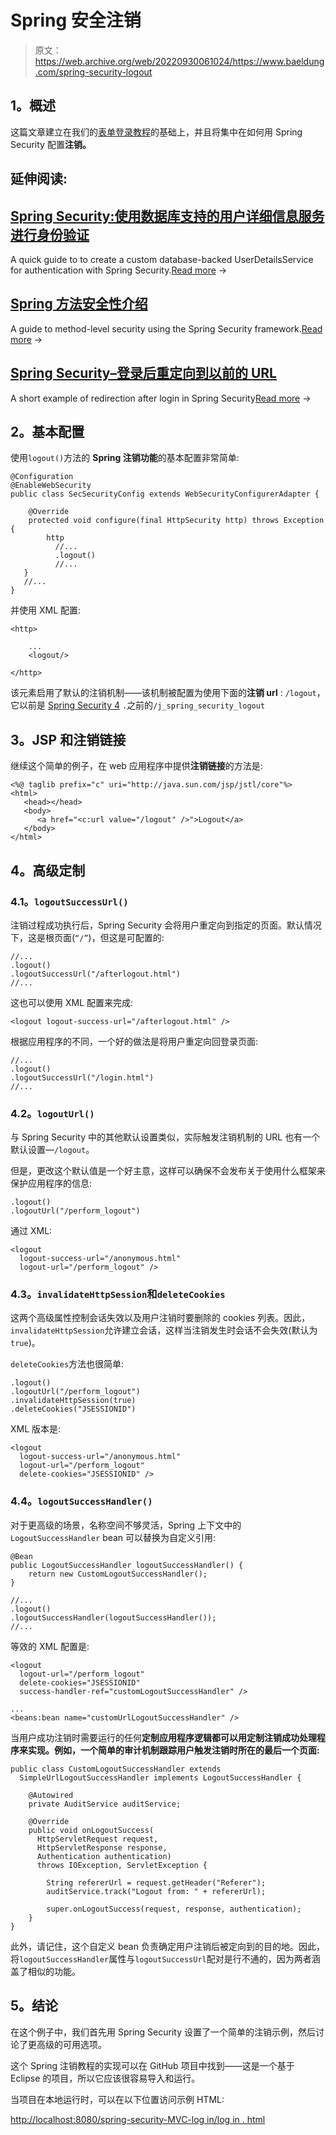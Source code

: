 # Spring 安全注销

> 原文：<https://web.archive.org/web/20220930061024/https://www.baeldung.com/spring-security-logout>

## 1。概述

这篇文章建立在我们的[表单登录教程](/web/20220628060112/https://www.baeldung.com/spring-security-login "Spring Security Form Login")的基础上，并且将集中在如何用 Spring Security 配置**注销。**

## 延伸阅读:

## [Spring Security:使用数据库支持的用户详细信息服务进行身份验证](/web/20220628060112/https://www.baeldung.com/spring-security-authentication-with-a-database)

A quick guide to to create a custom database-backed UserDetailsService for authentication with Spring Security.[Read more](/web/20220628060112/https://www.baeldung.com/spring-security-authentication-with-a-database) →

## [Spring 方法安全性介绍](/web/20220628060112/https://www.baeldung.com/spring-security-method-security)

A guide to method-level security using the Spring Security framework.[Read more](/web/20220628060112/https://www.baeldung.com/spring-security-method-security) →

## [Spring Security–登录后重定向到以前的 URL](/web/20220628060112/https://www.baeldung.com/spring-security-redirect-login)

A short example of redirection after login in Spring Security[Read more](/web/20220628060112/https://www.baeldung.com/spring-security-redirect-login) →

## 2。基本配置

使用`logout()`方法的 **Spring 注销功能**的基本配置非常简单:

```
@Configuration
@EnableWebSecurity
public class SecSecurityConfig extends WebSecurityConfigurerAdapter {

    @Override
    protected void configure(final HttpSecurity http) throws Exception {
        http
          //...
          .logout()
          //...
   }
   //...
}
```

并使用 XML 配置:

```
<http>

    ...    
    <logout/>

</http>
```

该元素启用了默认的注销机制——该机制被配置为使用下面的**注销 url** : `/logout`，它以前是 [Spring Security 4](https://web.archive.org/web/20220628060112/https://docs.spring.io/spring-security/site/migrate/current/3-to-4/html5/migrate-3-to-4-xml.html#m3to4-xmlnamespace-logout) `.`之前的`/j_spring_security_logout`

## 3。JSP 和注销链接

继续这个简单的例子，在 web 应用程序中提供**注销链接**的方法是:

```
<%@ taglib prefix="c" uri="http://java.sun.com/jsp/jstl/core"%>
<html>
   <head></head>
   <body>
      <a href="<c:url value="/logout" />">Logout</a>
   </body>
</html>
```

## 4。高级定制

### 4.1。`logoutSuccessUrl()`

注销过程成功执行后，Spring Security 会将用户重定向到指定的页面。默认情况下，这是根页面(`“/”`)，但这是可配置的:

```
//...
.logout()
.logoutSuccessUrl("/afterlogout.html")
//...
```

这也可以使用 XML 配置来完成:

```
<logout logout-success-url="/afterlogout.html" />
```

根据应用程序的不同，一个好的做法是将用户重定向回登录页面:

```
//...
.logout()
.logoutSuccessUrl("/login.html")
//...
```

### 4.2。`logoutUrl()`

与 Spring Security 中的其他默认设置类似，实际触发注销机制的 URL 也有一个默认设置—`/logout`。

但是，更改这个默认值是一个好主意，这样可以确保不会发布关于使用什么框架来保护应用程序的信息:

```
.logout()
.logoutUrl("/perform_logout")
```

通过 XML:

```
<logout 
  logout-success-url="/anonymous.html" 
  logout-url="/perform_logout" />
```

### 4.3。`invalidateHttpSession`和`deleteCookies`

这两个高级属性控制会话失效以及用户注销时要删除的 cookies 列表。因此，`invalidateHttpSession`允许建立会话，这样当注销发生时会话不会失效(默认为`true`)。

`deleteCookies`方法也很简单:

```
.logout()
.logoutUrl("/perform_logout")
.invalidateHttpSession(true)
.deleteCookies("JSESSIONID")
```

XML 版本是:

```
<logout 
  logout-success-url="/anonymous.html" 
  logout-url="/perform_logout"
  delete-cookies="JSESSIONID" />
```

### 4.4。`logoutSuccessHandler()`

对于更高级的场景，名称空间不够灵活，Spring 上下文中的`LogoutSuccessHandler` bean 可以替换为自定义引用:

```
@Bean
public LogoutSuccessHandler logoutSuccessHandler() {
    return new CustomLogoutSuccessHandler();
}

//...
.logout()
.logoutSuccessHandler(logoutSuccessHandler());
//...
```

等效的 XML 配置是:

```
<logout 
  logout-url="/perform_logout"
  delete-cookies="JSESSIONID"
  success-handler-ref="customLogoutSuccessHandler" />

...
<beans:bean name="customUrlLogoutSuccessHandler" />
```

当用户成功注销时需要运行的任何**定制应用程序逻辑都可以用定制注销成功处理程序来实现。例如，一个简单的审计机制跟踪用户触发注销时所在的最后一个页面:**

```
public class CustomLogoutSuccessHandler extends 
  SimpleUrlLogoutSuccessHandler implements LogoutSuccessHandler {

    @Autowired 
    private AuditService auditService; 

    @Override
    public void onLogoutSuccess(
      HttpServletRequest request, 
      HttpServletResponse response, 
      Authentication authentication) 
      throws IOException, ServletException {

        String refererUrl = request.getHeader("Referer");
        auditService.track("Logout from: " + refererUrl);

        super.onLogoutSuccess(request, response, authentication);
    }
}
```

此外，请记住，这个自定义 bean 负责确定用户注销后被定向到的目的地。因此，将`logoutSuccessHandler`属性与`logoutSuccessUrl`配对是行不通的，因为两者涵盖了相似的功能。

## 5。结论

在这个例子中，我们首先用 Spring Security 设置了一个简单的注销示例，然后讨论了更高级的可用选项。

这个 Spring 注销教程的实现可以在 GitHub 项目中找到——这是一个基于 Eclipse 的项目，所以它应该很容易导入和运行。

当项目在本地运行时，可以在以下位置访问示例 HTML:

[http://localhost:8080/spring-security-MVC-log in/log in . html](https://web.archive.org/web/20220628060112/http://localhost:8080/spring-security-login/login.html)